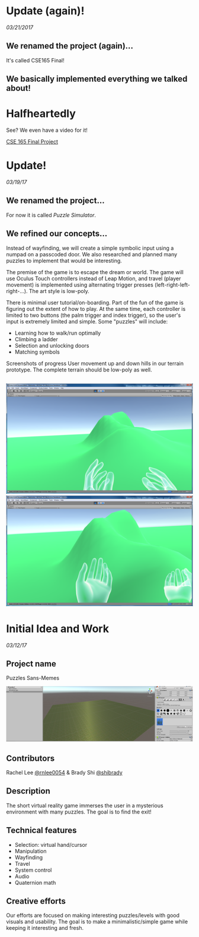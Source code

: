 # Update (again)!
_03/21/2017_

## We renamed the project (again)...
It's called CSE165 Final!

## We basically implemented everything we talked about!
# Halfheartedly

See? We even have a video for it!

[CSE 165 Final Project](https://www.youtube.com/watch?v=t3JyZOAyHps&feature=youtu.be)

# Update!
_03/19/17_

## We renamed the project...
For now it is called *Puzzle Simulator*.

## We refined our concepts...
Instead of wayfinding, we will create a simple symbolic input using a numpad on a passcoded door. We also researched and planned many puzzles to implement that would be interesting.

The premise of the game is to escape the dream or world. The game will use Oculus Touch controllers instead of Leap Motion, and travel (player movement) is implemented using alternating trigger presses (left-right-left-right-...). The art style is low-poly.

There is minimal user tutorial/on-boarding. Part of the fun of the game is figuring out the extent of how to play. At the same time, each controller is limited to two buttons (the palm trigger and index trigger), so the user's input is extremely limited and simple. Some "puzzles" will include:
- Learning how to walk/run optimally
- Climbing a ladder
- Selection and unlocking doors
- Matching symbols

Screenshots of progress
User movement up and down hills in our terrain prototype. The complete terrain should be low-poly as well.

![Hills and terrain precursors without low-poly code!](https://raw.githubusercontent.com/rnlee0054/165blog/master/images/1.png)
![Hills and terrain precursors without low-poly code!](https://raw.githubusercontent.com/rnlee0054/165blog/master/images/2.png)
------
# Initial Idea and Work
_03/12/17_

## Project name
Puzzles Sans-Memes

![Grassy game](https://raw.githubusercontent.com/rnlee0054/165blog/master/images/17269969_1812655022284504_1745578501_o.png)

## Contributors
Rachel Lee [@rnlee0054](github.com/rnlee0054) & Brady Shi [@shibrady](github.com/shibrady)
## Description
The short virtual reality game immerses the user in a mysterious environment with many puzzles. The goal is to find the exit!

## Technical features
- Selection: virtual hand/cursor
- Manipulation
- Wayfinding
- Travel
- System control
- Audio
- Quaternion math

## Creative efforts
Our efforts are focused on making interesting puzzles/levels with good visuals and usability. The goal is to make a minimalistic/simple game while keeping it interesting and fresh.
